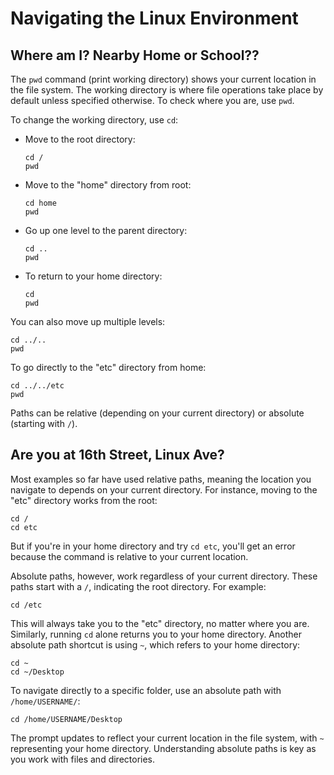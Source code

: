 # Navigating the Linux Environment


## Where am I? Nearby Home or School??

The `pwd` command (print working directory) shows your current location in the file system. The working directory is where file operations take place by default unless specified otherwise. To check where you are, use `pwd`.

To change the working directory, use `cd`:

- Move to the root directory:
  ```
  cd /
  pwd
  ```

- Move to the "home" directory from root:
  ```
  cd home
  pwd
  ```

- Go up one level to the parent directory:
  ```
  cd ..
  pwd
  ```

- To return to your home directory:
  ```
  cd
  pwd
  ```

You can also move up multiple levels:
```
cd ../..
pwd
```

To go directly to the "etc" directory from home:
```
cd ../../etc
pwd
```

Paths can be relative (depending on your current directory) or absolute (starting with `/`).


## Are you at 16th Street, Linux Ave?

Most examples so far have used relative paths, meaning the location you navigate to depends on your current directory. For instance, moving to the "etc" directory works from the root:

```
cd /
cd etc
```

But if you're in your home directory and try `cd etc`, you'll get an error because the command is relative to your current location. 

Absolute paths, however, work regardless of your current directory. These paths start with a `/`, indicating the root directory. For example:

```
cd /etc
```

This will always take you to the "etc" directory, no matter where you are. Similarly, running `cd` alone returns you to your home directory. Another absolute path shortcut is using `~`, which refers to your home directory:

```
cd ~
cd ~/Desktop
```

To navigate directly to a specific folder, use an absolute path with `/home/USERNAME/`:

```
cd /home/USERNAME/Desktop
```

The prompt updates to reflect your current location in the file system, with `~` representing your home directory. Understanding absolute paths is key as you work with files and directories.
